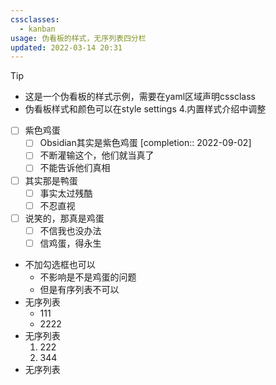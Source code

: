 ```yaml
---
cssclasses:
  - kanban
usage: 伪看板的样式，无序列表四分栏
updated: 2022-03-14 20:31
---
```

> [!tip]
>  - 这是一个伪看板的样式示例，需要在yaml区域声明cssclass
>  - 伪看板样式和颜色可以在style settings 4.内置样式介绍中调整 

- [ ] 紫色鸡蛋
	- [ ] Obsidian其实是紫色鸡蛋 [completion:: 2022-09-02]
	- [ ] 不断灌输这个，他们就当真了
	- [ ] 不能告诉他们真相
- [ ] 其实那是鸭蛋
	- [ ] 事实太过残酷
	- [ ] 不忍直视
- [ ] 说笑的，那真是鸡蛋
	- [ ] 不信我也没办法
	- [ ] 信鸡蛋，得永生
- 不加勾选框也可以
	- 不影响是不是鸡蛋的问题
	- 但是有序列表不可以
- 无序列表
	- 111
	- 2222
- 无序列表
	1.  222
	2. 344
- 无序列表
